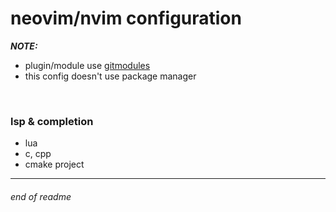 # neovim/nvim configuration

__*NOTE:*__
* plugin/module use [gitmodules](./.gitmodules)
* this config doesn't use package manager

<br>

### lsp & completion

* lua
* c, cpp
* cmake project

---

###### end of readme
